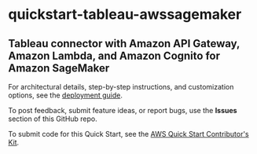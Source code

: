# quickstart-tableau-awssagemaker

## Tableau connector with Amazon API Gateway, Amazon Lambda, and Amazon Cognito for Amazon SageMaker 

For architectural details, step-by-step instructions, and customization options, see the [deployment guide](https://...).

To post feedback, submit feature ideas, or report bugs, use the **Issues** section of this GitHub repo. 

To submit code for this Quick Start, see the [AWS Quick Start Contributor's Kit](https://aws-quickstart.github.io/).
